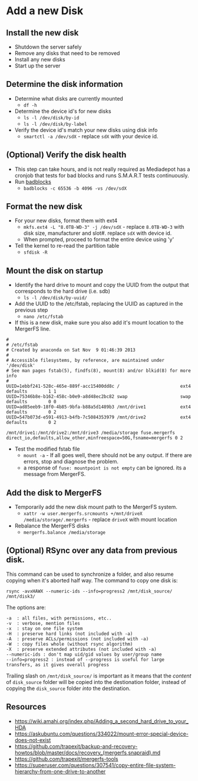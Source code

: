 # Add a new Disk

## Install the new disk
- Shutdown the server safely
- Remove any disks that need to be removed
- Install any new disks
- Start up the server

## Determine the disk information
- Determine what disks are currently mounted
  - `df -h`
- Determine the device id's for new disks
  - `ls -l /dev/disk/by-id`
  - `ls -l /dev/disk/by-label`
- Verify the device id's match your new disks using disk info
  -  `smartctl -a /dev/sdX` - replace `sdX` with your device id. 

## (Optional) Verify the disk health
- This step can take hours, and is not really required as Mediadepot has a cronjob that tests for bad blocks and runs S.M.A.R.T tests continuously. 
- Run [badblocks](https://wiki.archlinux.org/index.php/badblocks)
  - `badblocks -c 65536 -b 4096 -vs /dev/sdX`

  
## Format the new disk
- For your new disks, format them with ext4
  - `mkfs.ext4 -L "8.0TB-WD-3" -j /dev/sdX` - replace `8.0TB-WD-3` with disk size, manufacturer and slot#. replace `sdX` with device id. 
  - When prompted, proceed to format the entire device using 'y'
- Tell the kernel to re-read the partition table
  - `sfdisk -R`

## Mount the disk on startup
- Identify the hard drive to mount and copy the UUID from the output that corresponds to the hard drive (i.e. sdb)
  - `ls -l /dev/disk/by-uuid/`
- Add the UUID to the /etc/fstab, replacing the UUID as captured in the previous step
  - `nano /etc/fstab`
- If this is a new disk, make sure you also add it's mount location to the MergerFS line. 
```
#
# /etc/fstab
# Created by anaconda on Sat Nov  9 01:46:39 2013
#
# Accessible filesystems, by reference, are maintained under '/dev/disk'
# See man pages fstab(5), findfs(8), mount(8) and/or blkid(8) for more info
#
UUID=1ebbf241-528c-465e-889f-acc15400dd8c /                       ext4    defaults        1 1
UUID=75346b8e-b162-458c-b0e9-a8d48ec2bc82 swap                    swap    defaults        0 0
UUID=ad85eeb9-18f0-4b85-9bfa-b88a5d1489b3 /mnt/drive1             ext4    defaults        0 2
UUID=547b073d-e591-4913-b4fb-7c5084353979 /mnt/drive2             ext4    defaults        0 2

/mnt/drive1:/mnt/drive2:/mnt/drive3 /media/storage fuse.mergerfs direct_io,defaults,allow_other,minfreespace=50G,fsname=mergerfs 0 2

```
- Test the modified fstab file
  - `mount -a` - If all goes well, there should not be any output. If there are errors, stop and diagnose the problem.
  - a response of `fuse: mountpoint is not empty` can be ignored. its a message from MergerFS. 

## Add the disk to MergerFS
- Temporarily add the new disk mount path to the MergerFS system. 
  - `xattr -w user.mergerfs.srcmounts +/mnt/driveX /media/storage/.mergerfs` - replace `driveX` with mount location
- Rebalance the MergerFS disks
  - `mergerfs.balance /media/storage`

## (Optional) RSync over any data from previous disk. 

This command can be used to synchronize a folder, and also resume copying when it's aborted half way. The command to copy one disk is:

`rsync -avxHAWX --numeric-ids --info=progress2 /mnt/disk_source/ /mnt/disk3/`

The options are:

```
-a  : all files, with permissions, etc..
-v  : verbose, mention files
-x  : stay on one file system
-H  : preserve hard links (not included with -a)
-A  : preserve ACLs/permissions (not included with -a)
-W  : copy files whole (without rsync algorithm)
-X  : preserve extended attributes (not included with -a)
--numeric-ids : don't map uid/gid values by user/group name
--info=progress2 : instead of --progress is useful for large transfers, as it gives overall progress
```
Trailing slash on `/mnt/disk_source/` is important as it means that the *content* of `disk_source` folder will be copied into the destionation folder, instead of copying the `disk_source` folder *into* the destination. 


## Resources
- https://wiki.amahi.org/index.php/Adding_a_second_hard_drive_to_your_HDA
- https://askubuntu.com/questions/334022/mount-error-special-device-does-not-exist
- https://github.com/trapexit/backup-and-recovery-howtos/blob/master/docs/recovery_(mergerfs,snapraid).md
- https://github.com/trapexit/mergerfs-tools
- https://superuser.com/questions/307541/copy-entire-file-system-hierarchy-from-one-drive-to-another
